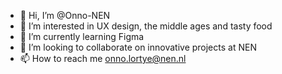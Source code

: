 - 👋 Hi, I’m @Onno-NEN
- 👀 I’m interested in UX design, the middle ages and tasty food
- 🌱 I’m currently learning Figma
- 💞️ I’m looking to collaborate on innovative projects at NEN
- 📫 How to reach me onno.lortye@nen.nl

<!---
Onno-NEN/Onno-NEN is a ✨ special ✨ repository because its `README.md` (this file) appears on your GitHub profile.
You can click the Preview link to take a look at your changes.
--->
